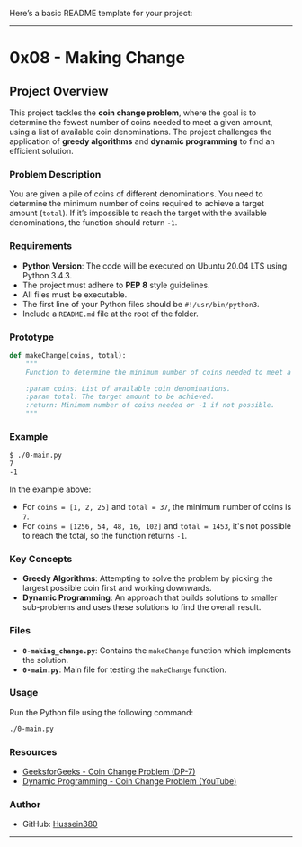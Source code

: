 Here’s a basic README template for your project:

---

# 0x08 - Making Change

## Project Overview

This project tackles the **coin change problem**, where the goal is to determine the fewest number of coins needed to meet a given amount, using a list of available coin denominations. The project challenges the application of **greedy algorithms** and **dynamic programming** to find an efficient solution.

### Problem Description

You are given a pile of coins of different denominations. You need to determine the minimum number of coins required to achieve a target amount (`total`). If it’s impossible to reach the target with the available denominations, the function should return `-1`.

### Requirements

- **Python Version**: The code will be executed on Ubuntu 20.04 LTS using Python 3.4.3.
- The project must adhere to **PEP 8** style guidelines.
- All files must be executable.
- The first line of your Python files should be `#!/usr/bin/python3`.
- Include a `README.md` file at the root of the folder.

### Prototype

```python
def makeChange(coins, total):
    """
    Function to determine the minimum number of coins needed to meet a given total amount.

    :param coins: List of available coin denominations.
    :param total: The target amount to be achieved.
    :return: Minimum number of coins needed or -1 if not possible.
    """
```

### Example

```bash
$ ./0-main.py
7
-1
```

In the example above:
- For `coins = [1, 2, 25]` and `total = 37`, the minimum number of coins is `7`.
- For `coins = [1256, 54, 48, 16, 102]` and `total = 1453`, it's not possible to reach the total, so the function returns `-1`.

### Key Concepts

- **Greedy Algorithms**: Attempting to solve the problem by picking the largest possible coin first and working downwards.
- **Dynamic Programming**: An approach that builds solutions to smaller sub-problems and uses these solutions to find the overall result.

### Files

- **`0-making_change.py`**: Contains the `makeChange` function which implements the solution.
- **`0-main.py`**: Main file for testing the `makeChange` function.

### Usage

Run the Python file using the following command:

```bash
./0-main.py
```

### Resources

- [GeeksforGeeks - Coin Change Problem (DP-7)](https://www.geeksforgeeks.org/coin-change-dp-7/)
- [Dynamic Programming - Coin Change Problem (YouTube)](https://www.youtube.com/watch?v=jgiZlGzXMBw)

### Author

- GitHub: [Hussein380](https://github.com/Hussein380)

---
